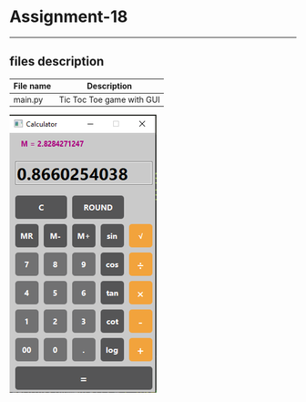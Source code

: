 # Assignment-18
---
## files description

| File name | Description |
|--- | --- |
|main.py | Tic Toc Toe game with GUI |



![calculator](calculator.png)
